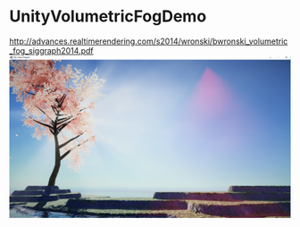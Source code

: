 # UnityVolumetricFogDemo
http://advances.realtimerendering.com/s2014/wronski/bwronski_volumetric_fog_siggraph2014.pdf
![preview](preview.png)
